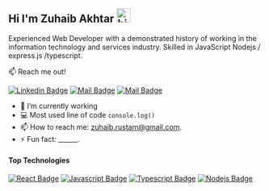 ## Hi I'm Zuhaib Akhtar <img src="https://user-images.githubusercontent.com/1303154/88677602-1635ba80-d120-11ea-84d8-d263ba5fc3c0.gif" width="28px" alt="hi">

Experienced Web Developer with a demonstrated history of working in the information technology and services industry. Skilled in JavaScript Nodejs / express.js /typescript.

:mailbox: Reach me out!

[![Linkedin Badge](https://img.shields.io/badge/-zuhaib-0e76a8?style=flat&labelColor=0e76a8&logo=linkedin&logoColor=white)](https://www.linkedin.com/in/zuhaib-akhtar-hunzai) [![Mail Badge](https://img.shields.io/badge/-@zuhaib.hunzai-e84393?style=flat&labelColor=e84393&logo=instagram&logoColor=white)](https://instagram.com/zuhaib.hunzai) [![Mail Badge](https://img.shields.io/badge/-zuhaib-c0392b?style=flat&labelColor=c0392b&logo=gmail&logoColor=white)](mailto:zuhaib.rustam@gmail.com)

<!-- TODO: Add last video link -->

- 🔭 I’m currently working 
- :computer: Most used line of code `console.log()`
- 📫 How to reach me: zuhaib.rustam@gmail.com.
- ⚡ Fun fact: ______.

#### Top Technologies

<!-- TODO: Make technologies links takes you to repositories -->

[![React Badge](https://img.shields.io/badge/-React-61DBFB?style=for-the-badge&labelColor=black&logo=react&logoColor=61DBFB)](#) [![Javascript Badge](https://img.shields.io/badge/-Javascript-F0DB4F?style=for-the-badge&labelColor=black&logo=javascript&logoColor=F0DB4F)](#) [![Typescript Badge](https://img.shields.io/badge/-Typescript-007acc?style=for-the-badge&labelColor=black&logo=typescript&logoColor=007acc)](#) [![Nodejs Badge](https://img.shields.io/badge/-Nodejs-3C873A?style=for-the-badge&labelColor=black&logo=node.js&logoColor=3C873A)](#) 


